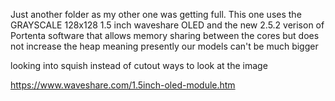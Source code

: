 Just another folder as my other one was getting full. This one uses the GRAYSCALE 128x128 1.5 inch waveshare OLED and the new 2.5.2 
verison of Portenta software that allows memory sharing between the cores but does not increase the heap meaning presently our models can't be much bigger


looking into squish instead of cutout ways to look at the image


https://www.waveshare.com/1.5inch-oled-module.htm


